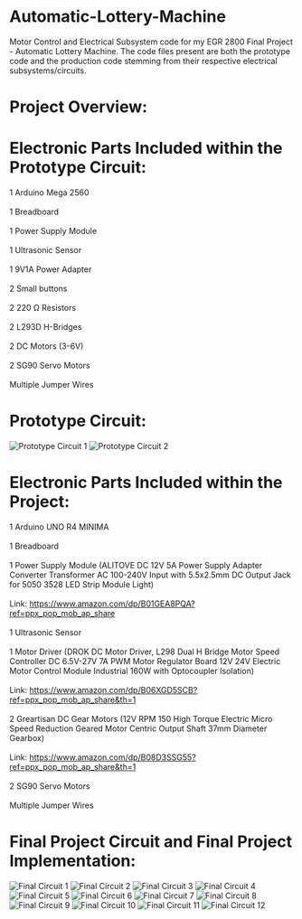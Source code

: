 # Automatic-Lottery-Machine
Motor Control and Electrical Subsystem code for my EGR 2800 Final Project - Automatic Lottery Machine. The code files present are both the prototype code and the production code stemming from their respective electrical subsystems/circuits. 

# Project Overview:


# Electronic Parts Included within the Prototype Circuit:
1 Arduino Mega 2560
<br>
<br>
1 Breadboard
<br>
<br>
1 Power Supply Module
<br>
<br>
1 Ultrasonic Sensor
<br>
<br>
1 9V1A Power Adapter
<br>
<br>
2 Small buttons
<br>
<br>
2 220 Ω Resistors
<br>
<br>
2 L293D H-Bridges
<br>
<br>
2 DC Motors (3-6V)
<br>
<br>
2 SG90 Servo Motors
<br>
<br>
Multiple Jumper Wires

# Prototype Circuit:
![Prototype Circuit 1](https://github.com/joshuapagonas/Automatic-Lottery-Machine/blob/main/Images/EGR_2800_Final_Project_Prototype_Circuit_1.jpeg?raw=true)
![Prototype Circuit 2](https://github.com/joshuapagonas/Automatic-Lottery-Machine/blob/main/Images/EGR_2800_Final_Project_Prototype_Circuit_2.jpeg?raw=true)

# Electronic Parts Included within the Project:
1 Arduino UNO R4 MINIMA
<br>
<br>
1 Breadboard
<br>
<br>
1 Power Supply Module (ALITOVE DC 12V 5A Power Supply Adapter Converter Transformer AC 100-240V Input with 5.5x2.5mm DC Output Jack for 5050 3528 LED Strip Module Light)
<br>
<br>
  Link: https://www.amazon.com/dp/B01GEA8PQA?ref=ppx_pop_mob_ap_share
<br>
<br>
1 Ultrasonic Sensor
<br>
<br>
1 Motor Driver (DROK DC Motor Driver, L298 Dual H Bridge Motor Speed Controller DC 6.5V-27V 7A PWM Motor Regulator Board 12V 24V Electric Motor Control Module Industrial 160W with Optocoupler Isolation)
<br> 
<br>
  Link: https://www.amazon.com/dp/B06XGD5SCB?ref=ppx_pop_mob_ap_share&th=1
<br>
<br>
2 Greartisan DC Gear Motors (12V RPM 150 High Torque Electric Micro Speed Reduction Geared Motor Centric Output Shaft 37mm Diameter Gearbox)
<br>
<br>
  Link: https://www.amazon.com/dp/B08D3SSG55?ref=ppx_pop_mob_ap_share&th=1
<br>
<br>
2 SG90 Servo Motors
<br>
<br>
Multiple Jumper Wires

# Final Project Circuit and Final Project Implementation:
![Final Circuit 1](https://github.com/joshuapagonas/Automatic-Lottery-Machine/blob/main/Images/EGR_2800_Final_Project_Circuit_1.jpeg?raw=true)
![Final Circuit 2](https://github.com/joshuapagonas/Automatic-Lottery-Machine/blob/main/Images/EGR_2800_Final_Project_Circuit_2.jpeg?raw=true)
![Final Circuit 3](https://github.com/joshuapagonas/Automatic-Lottery-Machine/blob/main/Images/EGR_2800_Final_Project_Circuit_3.jpeg?raw=true)
![Final Circuit 4](https://github.com/joshuapagonas/Automatic-Lottery-Machine/blob/main/Images/EGR_2800_Final_Project_Circuit_4.jpeg?raw=true)
![Final Circuit 5](https://github.com/joshuapagonas/Automatic-Lottery-Machine/blob/main/Images/EGR_2800_Final_Project_Circuit_5.jpeg?raw=true)
![Final Circuit 6](https://github.com/joshuapagonas/Automatic-Lottery-Machine/blob/main/Images/EGR_2800_Final_Project_Circuit_6.jpeg?raw=true)
![Final Circuit 7](https://github.com/joshuapagonas/Automatic-Lottery-Machine/blob/main/Images/EGR_2800_Final_Project_Circuit_7.jpeg?raw=true)
![Final Circuit 8](https://github.com/joshuapagonas/Automatic-Lottery-Machine/blob/main/Images/EGR_2800_Final_Project_Circuit_8.jpeg?raw=true)
![Final Circuit 9](https://github.com/joshuapagonas/Automatic-Lottery-Machine/blob/main/Images/EGR_2800_Final_Project_Circuit_9.jpeg?raw=true)
![Final Circuit 10](https://github.com/joshuapagonas/Automatic-Lottery-Machine/blob/main/Images/EGR_2800_Final_Project_Circuit_10.jpeg?raw=true)
![Final Circuit 11](https://github.com/joshuapagonas/Automatic-Lottery-Machine/blob/main/Images/EGR_2800_Final_Project_Circuit_11.jpeg?raw=true)
![Final Circuit 12](https://github.com/joshuapagonas/Automatic-Lottery-Machine/blob/main/Images/EGR_2800_Final_Project_Circuit_12.jpeg?raw=true)
